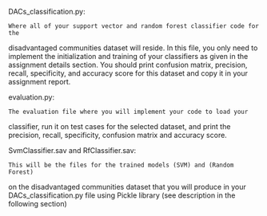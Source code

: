 DACs_classification.py: 

    Where all of your support vector and random forest classifier code for the
disadvantaged communities dataset will reside. In this file, you only need to
implement the initialization and training of your classifiers as given in the
assignment details section. You should print confusion matrix, precision,
recall, specificity, and accuracy score for this dataset and copy it in your
assignment report.

evaluation.py:

    The evaluation file where you will implement your code to load your
classifier, run it on test cases for the selected dataset, and print the
precision, recall, specificity, confusion matrix and accuracy score.

SvmClassifier.sav and RfClassifier.sav:

    This will be the files for the trained models (SVM) and (Random Forest)
on the disadvantaged communities dataset that you will produce in your
DACs_classification.py file using Pickle library (see description in the
following section)




